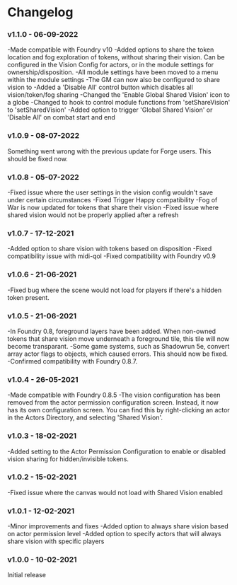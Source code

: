 # Changelog
### v1.1.0 - 06-09-2022
-Made compatible with Foundry v10
-Added options to share the token location and fog exploration of tokens, without sharing their vision. Can be configured in the Vision Config for actors, or in the module settings for ownership/disposition.
-All module settings have been moved to a menu within the module settings
-The GM can now also be configured to share vision to
-Added a 'Disable All' control button which disables all vision/token/fog sharing
-Changed the 'Enable Global Shared Vision' icon to a globe
-Changed to hook to control module functions from 'setShareVision' to 'setSharedVision'
-Added option to trigger 'Global Shared Vision' or 'Disable All' on combat start and end

### v1.0.9 - 08-07-2022
Something went wrong with the previous update for Forge users. This should be fixed now.

### v1.0.8 - 05-07-2022
-Fixed issue where the user settings in the vision config wouldn't save under certain circumstances
-Fixed Trigger Happy compatibility
-Fog of War is now updated for tokens that share their vision
-Fixed issue where shared vision would not be properly applied after a refresh

### v1.0.7 - 17-12-2021
-Added option to share vision with tokens based on disposition
-Fixed compatibility issue with midi-qol
-Fixed compatibility with Foundry v0.9

### v1.0.6 - 21-06-2021
-Fixed bug where the scene would not load for players if there's a hidden token present.

### v1.0.5 - 21-06-2021
-In Foundry 0.8, foreground layers have been added. When non-owned tokens that share vision move underneath a foreground tile, this tile will now become transparant.
-Some game systems, such as Shadowrun 5e, convert array actor flags to objects, which caused errors. This should now be fixed.
-Confirmed compatibility with Foundry 0.8.7.

### v1.0.4 - 26-05-2021
-Made compatible with Foundry 0.8.5 -The vision configuration has been removed from the actor permission configuration screen. Instead, it now has its own configuration screen. You can find this by right-clicking an actor in the Actors Directory, and selecting 'Shared Vision'.

### v1.0.3 - 18-02-2021
-Added setting to the Actor Permission Configuration to enable or disabled vision sharing for hidden/invisible tokens.

### v1.0.2 - 15-02-2021
-Fixed issue where the canvas would not load with Shared Vision enabled

### v1.0.1 - 12-02-2021
-Minor improvements and fixes
-Added option to always share vision based on actor permission level
-Added option to specify actors that will always share vision with specific players

### v1.0.0 - 10-02-2021
Initial release<br>